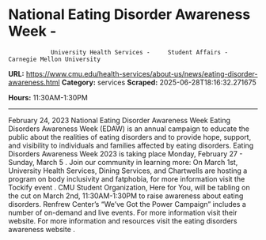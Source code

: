 # National Eating Disorder Awareness Week  - 
                University Health Services -     Student Affairs - Carnegie Mellon University

**URL:** https://www.cmu.edu/health-services/about-us/news/eating-disorder-awareness.html
**Category:** services
**Scraped:** 2025-06-28T18:16:32.271675

**Hours:** 11:30AM-1:30PM

---

February 24, 2023
National Eating Disorder Awareness Week
Eating Disorders Awareness Week (EDAW)
is an annual campaign to educate the public about the realities of eating disorders and to provide hope, support, and visibility to individuals and families affected by eating disorders. Eating Disorders Awareness Week 2023 is taking place
Monday, February 27 - Sunday, March 5
.
Join our community in learning more:
On March 1st, University Health Services, Dining Services, and Chartwells are hosting a program on body inclusivity and fatphobia, for more information visit the
Tockify event
.
CMU Student Organization, Here for You, will be tabling on the cut on March 2nd, 11:30AM-1:30PM to raise awareness about eating disorders.
Renfrew Center’s “We’ve Got the Power Campaign” includes a number of on-demand and live events. For more information visit
their website.
For more information and resources visit the eating disorders awareness
website
.